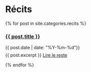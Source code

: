 

<h1>Récits</h1>
<div class="posts">
  {% for post in site.categories.recits %}


  <article class="post">

  <h3 style="margin-bottom:0">
   
   <a href="{{ site.baseurl }}{{ post.url }}">{{ post.title }}</a>
      </h3>
      <div class="date">
        {{ post.date | date: "%Y-%m-%d"}}
      </div>
          <p style="margin-top: .5em;">
        {{ post.excerpt }} <a href="{{ site.baseurl }}{{ post.url }}" class="read-more"><span class="fa fa-arrow-right"></span> Lire le reste</a>
      </p>

  </article>
    
  {% endfor %}
</div>


